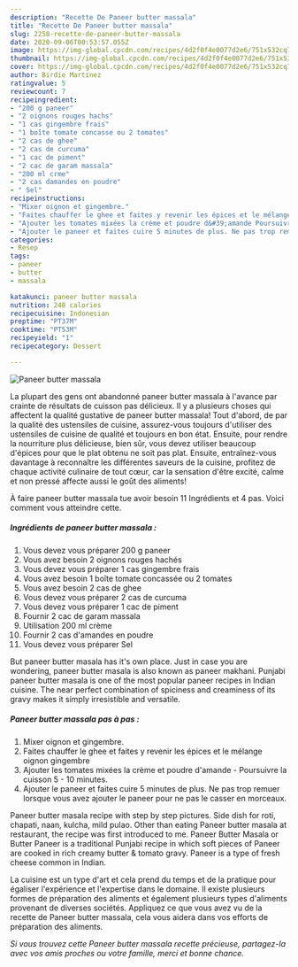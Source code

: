 ```yaml
---
description: "Recette De Paneer butter massala"
title: "Recette De Paneer butter massala"
slug: 2258-recette-de-paneer-butter-massala
date: 2020-09-06T00:53:57.055Z
image: https://img-global.cpcdn.com/recipes/4d2f0f4e0077d2e6/751x532cq70/paneer-butter-massala-photo-principale-de-la-recette.jpg
thumbnail: https://img-global.cpcdn.com/recipes/4d2f0f4e0077d2e6/751x532cq70/paneer-butter-massala-photo-principale-de-la-recette.jpg
cover: https://img-global.cpcdn.com/recipes/4d2f0f4e0077d2e6/751x532cq70/paneer-butter-massala-photo-principale-de-la-recette.jpg
author: Birdie Martinez
ratingvalue: 5
reviewcount: 7
recipeingredient:
- "200 g paneer"
- "2 oignons rouges hachs"
- "1 cas gingembre frais"
- "1 boîte tomate concasse ou 2 tomates"
- "2 cas de ghee"
- "2 cas de curcuma"
- "1 cac de piment"
- "2 cac de garam massala"
- "200 ml crme"
- "2 cas damandes en poudre"
- " Sel"
recipeinstructions:
- "Mixer oignon et gingembre."
- "Faites chauffer le ghee et faites y revenir les épices et le mélange oignon gingembre"
- "Ajouter les tomates mixées la crème et poudre d&#39;amande Poursuivre la cuisson 5 10 minutes."
- "Ajouter le paneer et faites cuire 5 minutes de plus. Ne pas trop remuer lorsque vous avez ajouter le paneer pour ne pas le casser en morceaux."
categories:
- Resep
tags:
- paneer
- butter
- massala

katakunci: paneer butter massala 
nutrition: 248 calories
recipecuisine: Indonesian
preptime: "PT37M"
cooktime: "PT53M"
recipeyield: "1"
recipecategory: Dessert

---
```



![Paneer butter massala](https://img-global.cpcdn.com/recipes/4d2f0f4e0077d2e6/751x532cq70/paneer-butter-massala-photo-principale-de-la-recette.jpg)

La plupart des gens ont abandonné paneer butter massala à l'avance par crainte de résultats de cuisson pas délicieux. Il y a plusieurs choses qui affectent la qualité gustative de paneer butter massala! Tout d'abord, de par la qualité des ustensiles de cuisine, assurez-vous toujours d'utiliser des ustensiles de cuisine de qualité et toujours en bon état. Ensuite, pour rendre la nourriture plus délicieuse, bien sûr, vous devez utiliser beaucoup d'épices pour que le plat obtenu ne soit pas plat. Ensuite, entraînez-vous davantage à reconnaître les différentes saveurs de la cuisine, profitez de chaque activité culinaire de tout cœur, car la sensation d'être excité, calme et non pressé affecte aussi le goût des aliments!

<!--inarticleads1-->

À faire paneer butter massala tue avoir besoin 11 Ingrédients et 4 pas. Voici comment vous atteindre cette.

##### Ingrédients de paneer butter massala :

1. Vous devez vous préparer 200 g paneer
1. Vous avez besoin 2 oignons rouges hachés
1. Vous devez vous préparer 1 cas gingembre frais
1. Vous avez besoin 1 boîte tomate concassée ou 2 tomates
1. Vous avez besoin 2 cas de ghee
1. Vous devez vous préparer 2 cas de curcuma
1. Vous devez vous préparer 1 cac de piment
1. Fournir 2 cac de garam massala
1. Utilisation 200 ml crème
1. Fournir 2 cas d&#39;amandes en poudre
1. Vous devez vous préparer  Sel


But paneer butter masala has it&#39;s own place. Just in case you are wondering, paneer butter masala is also known as paneer makhani. Punjabi paneer butter masala is one of the most popular paneer recipes in Indian cuisine. The near perfect combination of spiciness and creaminess of its gravy makes it simply irresistible and versatile. 

<!--inarticleads2-->

##### Paneer butter massala pas à pas :

1. Mixer oignon et gingembre.
1. Faites chauffer le ghee et faites y revenir les épices et le mélange oignon gingembre
1. Ajouter les tomates mixées la crème et poudre d&#39;amande - Poursuivre la cuisson 5 - 10 minutes.
1. Ajouter le paneer et faites cuire 5 minutes de plus. Ne pas trop remuer lorsque vous avez ajouter le paneer pour ne pas le casser en morceaux.


Paneer butter masala recipe with step by step pictures. Side dish for roti, chapati, naan, kulcha, mild pulao. Other than eating Paneer butter masala at restaurant, the recipe was first introduced to me. Paneer Butter Masala or Butter Paneer is a traditional Punjabi recipe in which soft pieces of Paneer are cooked in rich creamy butter &amp; tomato gravy. Paneer is a type of fresh cheese common in Indian. 

<!--inarticleads1-->

<p>
La cuisine est un type d'art et cela prend du temps et de la pratique pour égaliser l'expérience et l'expertise dans le domaine. Il existe plusieurs formes de préparation des aliments et également plusieurs types d'aliments provenant de diverses sociétés. Appliquez ce que vous avez vu de la recette de Paneer butter massala, cela vous aidera dans vos efforts de préparation des aliments.
</p>

<p>
<i>Si vous trouvez cette Paneer butter massala recette précieuse, partagez-la avec vos amis proches ou votre famille, merci et bonne chance.</i>
</p>
